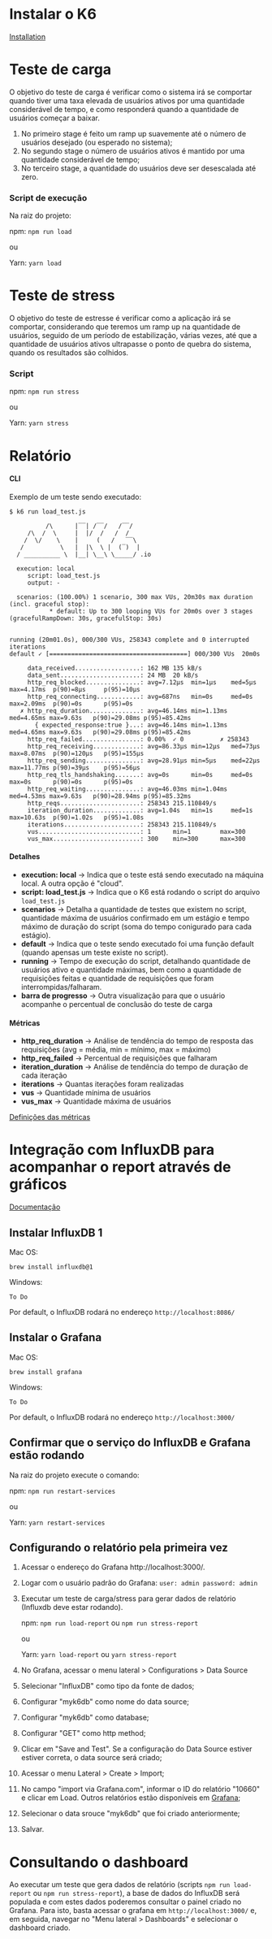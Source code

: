 # Instalar o K6
[Installation](https://k6.io/docs/getting-started/installation/)

# Teste de carga
O objetivo do teste de carga é verificar como o sistema irá se comportar quando tiver uma taxa elevada de usuários ativos por uma quantidade considerável de tempo, e como responderá quando a quantidade de usuários começar a baixar.

1. No primeiro stage é feito um ramp up suavemente até o número de usuários desejado (ou esperado no sistema);
2. No segundo stage o número de usuários ativos é mantido por uma quantidade considerável de tempo;
3. No terceiro stage, a quantidade do usuários deve ser desescalada até zero.

### Script de execução
Na raiz do projeto: 

npm: ```npm run load``` 

ou

Yarn: ```yarn load```

# Teste de stress
O objetivo do teste de estresse é verificar como a aplicação irá se comportar, considerando que teremos um ramp up na quantidade de usuários, seguido de um período de estabilização, várias vezes,
até que a quantidade de usuários ativos ultrapasse o ponto de quebra do sistema, quando os resultados são colhidos.

### Script
npm: ```npm run stress```

ou

Yarn: ```yarn stress```

# Relatório
#### CLI

Exemplo de um teste sendo executado:
```
$ k6 run load_test.js

          /\      |‾‾| /‾‾/   /‾‾/   
     /\  /  \     |  |/  /   /  /    
    /  \/    \    |     (   /   ‾‾\  
   /          \   |  |\  \ |  (‾)  | 
  / __________ \  |__| \__\ \_____/ .io

  execution: local
     script: load_test.js
     output: -

  scenarios: (100.00%) 1 scenario, 300 max VUs, 20m30s max duration (incl. graceful stop):
           * default: Up to 300 looping VUs for 20m0s over 3 stages (gracefulRampDown: 30s, gracefulStop: 30s)


running (20m01.0s), 000/300 VUs, 258343 complete and 0 interrupted iterations
default ✓ [======================================] 000/300 VUs  20m0s

     data_received..................: 162 MB 135 kB/s
     data_sent......................: 24 MB  20 kB/s
     http_req_blocked...............: avg=7.12µs  min=1µs    med=5µs    max=4.17ms  p(90)=8µs     p(95)=10µs   
     http_req_connecting............: avg=687ns   min=0s     med=0s     max=2.09ms  p(90)=0s      p(95)=0s     
   ✗ http_req_duration..............: avg=46.14ms min=1.13ms med=4.65ms max=9.63s   p(90)=29.08ms p(95)=85.42ms
       { expected_response:true }...: avg=46.14ms min=1.13ms med=4.65ms max=9.63s   p(90)=29.08ms p(95)=85.42ms
     http_req_failed................: 0.00%  ✓ 0          ✗ 258343
     http_req_receiving.............: avg=86.33µs min=12µs   med=73µs   max=8.07ms  p(90)=120µs   p(95)=155µs  
     http_req_sending...............: avg=28.91µs min=5µs    med=22µs   max=11.77ms p(90)=39µs    p(95)=56µs   
     http_req_tls_handshaking.......: avg=0s      min=0s     med=0s     max=0s      p(90)=0s      p(95)=0s     
     http_req_waiting...............: avg=46.03ms min=1.04ms med=4.53ms max=9.63s   p(90)=28.94ms p(95)=85.32ms
     http_reqs......................: 258343 215.110849/s
     iteration_duration.............: avg=1.04s   min=1s     med=1s     max=10.63s  p(90)=1.02s   p(95)=1.08s  
     iterations.....................: 258343 215.110849/s
     vus............................: 1      min=1        max=300 
     vus_max........................: 300    min=300      max=300 
```

#### Detalhes

* **execution: local** -> Indica que o teste está sendo executado na máquina local. A outra opção é "cloud".
* **script: load_test.js** -> Indica que o K6 está rodando o script do arquivo ```load_test.js```
* **scenarios** -> Detalha a quantidade de testes que existem no script, quantidade máxima de usuários confirmado em um estágio e tempo máximo de duração do script (soma do tempo conigurado para cada estágio).
* **default** -> Indica que o teste sendo executado foi uma função default (quando apensas um teste existe no script).
* **running** -> Tempo de execução do script, detalhando quantidade de usuários ativo e quantidade máximas, bem como a quantidade de requisições feitas e quantidade de requisições que foram interrompidas/falharam.
* **barra de progresso** -> Outra visualização para que o usuário acompanhe o percentual de conclusão do teste de carga

#### Métricas
* **http_req_duration** -> Análise de tendência do tempo de resposta das requisições (avg = média, min = mínimo, max = máximo)
* **http_req_failed** -> Percentual de requisições que falharam
* **iteration_duration** -> Análise de tendência do tempo de duração de cada iteração
* **iterations** -> Quantas iterações foram realizadas
* **vus** -> Quantidade mínima de usuários
* **vus_max** -> Quantidade máxima de usuários

[Definições das métricas](https://k6.io/docs/using-k6/metrics/)

# Integração com InfluxDB para acompanhar o report através de gráficos
[Documentação](https://k6.io/docs/results-visualization/influxdb-+-grafana/)

## Instalar InfluxDB 1
Mac OS: 

```brew install influxdb@1```

Windows:

```To Do```

Por default, o InfluxDB rodará no endereço ```http://localhost:8086/```

## Instalar o Grafana
Mac OS:

```brew install grafana```

Windows:

```To Do```

Por default, o InfluxDB rodará no endereço ```http://localhost:3000/```

## Confirmar que o serviço do InfluxDB e Grafana estão rodando
Na raiz do projeto execute o comando:

npm: ```npm run restart-services```

ou

Yarn: ```yarn restart-services```

## Configurando o relatório pela primeira vez
1. Acessar o endereço do Grafana http://localhost:3000/.

2. Logar com o usuário padrão do Grafana: ```user: admin password: admin```

3. Executar um teste de carga/stress para gerar dados de relatório (Influxdb deve estar rodando).

     npm: ```npm run load-report``` ou ```npm run stress-report```

     ou

     Yarn: ```yarn load-report``` ou ```yarn stress-report```

4. No Grafana, acessar o menu lateral > Configurations > Data Source 
5. Selecionar "InfluxDB" como tipo da fonte de dados;
6. Configurar "myk6db" como nome do data source;
7. Configurar "myk6db" como database;
8. Configurar "GET" como http method;
9. Clicar em "Save and Test". Se a configuração do Data Source estiver estiver correta, o data source será criado;
10. Acessar o menu Lateral > Create > Import;
11. No campo "import via Grafana.com", informar o ID do relatório "10660" e clicar em Load. Outros relatórios estão disponíveis em [Grafana](https://grafana.com/grafana/dashboards/?search=k6);
12. Selecionar o data srouce "myk6db" que foi criado anteriormente;
13. Salvar.

# Consultando o dashboard

Ao executar um teste que gera dados de relatório (scripts
```npm run load-report``` ou ```npm run stress-report```), a base de dados do InfluxDB será populada e com estes dados poderemos consultar o painel criado no Grafana. Para isto, basta acessar o grafana em ```http://localhost:3000/``` e, em seguida, navegar no "Menu lateral > Dashboards" e selecionar o dashboard criado.
